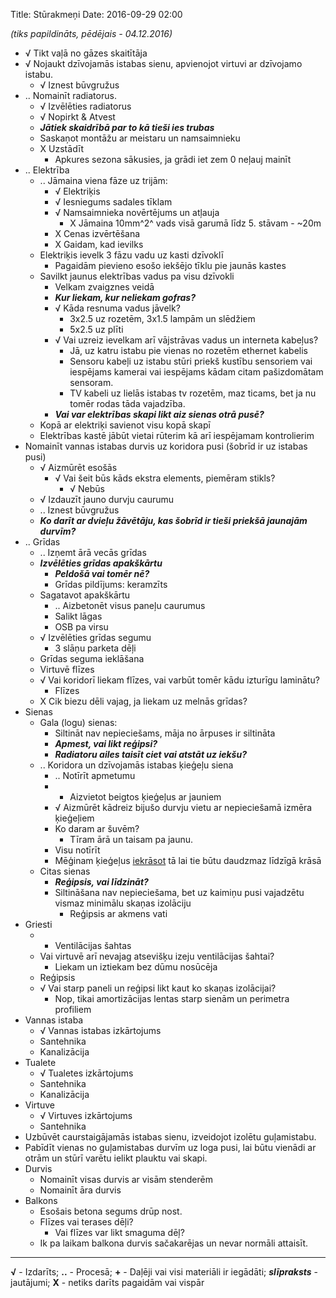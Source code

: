 Title: Stūrakmeņi
Date: 2016-09-29 02:00

*(tiks papildināts, pēdējais - 04.12.2016)*

* √ Tikt vaļā no gāzes skaitītāja
* √ Nojaukt dzīvojamās istabas sienu, apvienojot virtuvi ar dzīvojamo istabu. 
    * √ Iznest būvgružus
* .. Nomainīt radiatorus.
    * √ Izvēlēties radiatorus
    * √ Nopirkt & Atvest
    * **_Jātiek skaidrībā par to kā tieši ies trubas_**
    * Saskaņot montāžu ar meistaru un namsaimnieku
    * X Uzstādīt
        * Apkures sezona sākusies, ja grādi iet zem 0 neļauj mainīt
* .. Elektrība
    * .. Jāmaina viena fāze uz trijām:
        * √ Elektriķis
        * √ Iesniegums sadales tīklam
        * √ Namsaimnieka novērtējums un atļauja
            * X Jāmaina 10mm^2^ vads visā garumā līdz 5. stāvam - ~20m
        * X Cenas izvērtēšana
        * X Gaidam, kad ievilks
    * Elektriķis ievelk 3 fāzu vadu uz kasti dzīvoklī
        * Pagaidām pievieno esošo iekšējo tīklu pie jaunās kastes
    * Savilkt jaunus elektrības vadus pa visu dzīvokli
        * Velkam zvaigznes veidā
        * **_Kur liekam, kur neliekam gofras?_**
        * √ Kāda resnuma vadus jāvelk?
            * 3x2.5 uz rozetēm, 3x1.5 lampām un slēdžiem
            * 5x2.5 uz plīti
        * √ Vai uzreiz ievelkam arī vājstrāvas vadus un interneta kabeļus?
            * Jā, uz katru istabu pie vienas no rozetēm ethernet kabelis
            * Sensoru kabeļi uz istabu stūri priekš kustību sensoriem vai iespējams kamerai vai iespējams kādam citam pašizdomātam sensoram.
            * TV kabeli uz lielās istabas tv rozetēm, maz ticams, bet ja nu tomēr rodas tāda vajadzība.
        * **_Vai var elektrības skapi likt aiz sienas otrā pusē?_**
    * Kopā ar elektriķi savienot visu kopā skapī
    * Elektrības kastē jābūt vietai rūterim kā arī iespējamam kontrolierim
* Nomainīt vannas istabas durvis uz koridora pusi (šobrīd ir uz istabas pusi)
    * √ Aizmūrēt esošās
        * √ Vai šeit būs kāds ekstra elements, piemēram stikls?
            * √ Nebūs
    * √ Izdauzīt jauno durvju caurumu
    * .. Iznest būvgružus
    * **_Ko darīt ar dvieļu žāvētāju, kas šobrīd ir tieši priekšā jaunajām durvīm?_**
* .. Grīdas
    * .. Izņemt ārā vecās grīdas
    * **_Izvēlēties grīdas apakškārtu_**
        * **_Peldošā vai tomēr nē?_**
        * Grīdas pildījums: keramzīts
    * Sagatavot apakškārtu
        * .. Aizbetonēt visus paneļu caurumus
        * Salikt lāgas
        * OSB pa virsu
    * √ Izvēlēties grīdas segumu
        * 3 slāņu parketa dēļi
    * Grīdas seguma ieklāšana
    * Virtuvē flīzes
    * √ Vai koridorī liekam flīzes, vai varbūt tomēr kādu izturīgu laminātu?
        * Flīzes
    * X Cik biezu dēli vajag, ja liekam uz melnās grīdas?
* Sienas
    * Gala (logu) sienas:
        * Siltināt nav nepieciešams, māja no ārpuses ir siltināta
        * **_Apmest, vai likt reģipsi?_**
        * **_Radiatoru ailes taisīt ciet vai atstāt uz iekšu?_**
    * .. Koridora un dzīvojamās istabas ķieģeļu siena
        * .. Notīrīt apmetumu
        * + Aizvietot beigtos ķieģeļus ar jauniem
        * √ Aizmūrēt kādreiz bijušo durvju vietu ar nepieciešamā izmēra ķieģeļiem
        * Ko daram ar šuvēm?
            * Tīram ārā un taisam pa jaunu.
        * Visu notīrīt
        * Mēģinam ķieģeļus [iekrāsot](https://www.youtube.com/watch?v=nkrNMcYT0gg) tā lai tie būtu daudzmaz līdzīgā krāsā
    * Citas sienas
        * **_Reģipsis, vai līdzināt?_**
        * Siltināšana nav nepieciešama, bet uz kaimiņu pusi vajadzētu vismaz minimālu skaņas izolāciju
            * Reģipsis ar akmens vati
* Griesti
    * + Ventilācijas šahtas
    * Vai virtuvē arī nevajag atsevišķu izeju ventilācijas šahtai?
        * Liekam un iztiekam bez dūmu nosūcēja
    * Reģipsis
    * √ Vai starp paneli un reģipsi likt kaut ko skaņas izolācijai?
        * Nop, tikai amortizācijas lentas starp sienām un perimetra profiliem
* Vannas istaba
    * √ Vannas istabas izkārtojums
    * Santehnika
    * Kanalizācija
* Tualete
    * √ Tualetes izkārtojums
    * Santehnika
    * Kanalizācija
* Virtuve
    * √ Virtuves izkārtojums
    * Santehnika
* Uzbūvēt caurstaigājamās istabas sienu, izveidojot izolētu guļamistabu.
* Pabīdīt vienas no guļamistabas durvīm uz loga pusi, lai būtu vienādi ar otrām un stūrī varētu ielikt plauktu vai skapi.
* Durvis
    * Nomainīt visas durvis ar visām stenderēm
    * Nomainīt āra durvis
* Balkons
    * Esošais betona segums drūp nost.
    * Flīzes vai terases dēļi?
        * Vai flīzes var likt smaguma dēļ?
    * Ik pa laikam balkona durvis sačakarējas un nevar normāli attaisīt.


---
**√** - Izdarīts;
**..** - Procesā; 
**+** - Daļēji vai visi materiāli ir iegādāti; 
**_slīpraksts_** - jautājumi; 
**X** - netiks darīts pagaidām vai vispār
